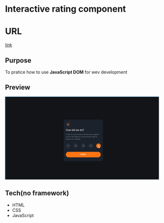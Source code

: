 # Interactive rating component

# URL
[link](https://friendly-queijadas-30067a.netlify.app/)

## Purpose
To pratice how to use **JavaScript DOM** for wev development 


## Preview
<img src = './screenshot/preview.gif' alt='gif is not be loaded' width = "700px">


## Tech(no framework)
- HTML
- CSS 
- JavaScript

